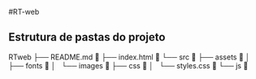 #RT-web

## Estrutura de pastas do projeto
RTweb
├── README.md 📝
├── index.html 📝
└── src 📁
    ├── assets 📁
    │   ├── fonts 📁
    │   └── images 📁
    ├── css 📁
    │   └── styles.css 📝
    └── js 📁


